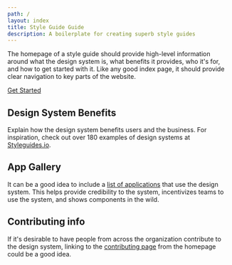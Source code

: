 ```yaml
---
path: /
layout: index
title: Style Guide Guide
description: A boilerplate for creating superb style guides
---
```


The homepage of a style guide should provide high-level information around what the design system is, what benefits it provides, who it's for, and how to get started with it. Like any good index page, it should provide clear navigation to key parts of the website.

<div class="u-margin-bottom-double"><a href="{{ "/getting-started.html" | prepend: site.baseurl }}" class="c-btn">Get Started</a></div>

## Design System Benefits
Explain how the design system benefits users and the business. For inspiration, check out over 180 examples of design systems at [Styleguides.io](http://styleguides.io/examples).

## App Gallery
It can be a good idea to include a <a href="/gallery.html">list of applications</a> that use the design system. This helps provide credibility to the system, incentivizes teams to use the system, and shows components in the wild.

## Contributing info
If it's desirable to have people from across the organization contribute to the design system, linking to the <a href="/contributing.html">contributing page</a> from the homepage could be a good idea.
